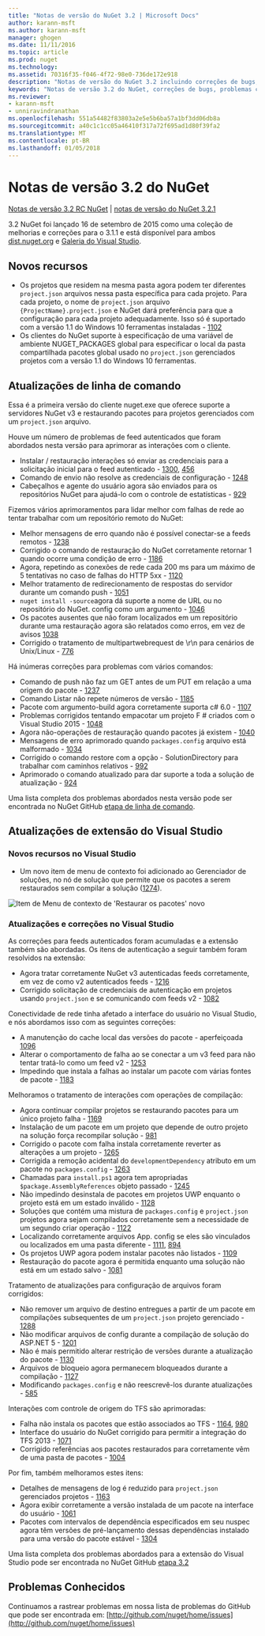 ```yaml
---
title: "Notas de versão do NuGet 3.2 | Microsoft Docs"
author: karann-msft
ms.author: karann-msft
manager: ghogen
ms.date: 11/11/2016
ms.topic: article
ms.prod: nuget
ms.technology: 
ms.assetid: 70316f35-f046-4f72-98e0-736de172e918
description: "Notas de versão do NuGet 3.2 incluindo correções de bugs, problemas conhecidos, recursos adicionados e DCRs."
keywords: "Notas de versão 3.2 do NuGet, correções de bugs, problemas conhecidos, adicionaram recursos, DCRs"
ms.reviewer:
- karann-msft
- unniravindranathan
ms.openlocfilehash: 551a54482f83803a2e5e5b6ba57a1bf3dd06db8a
ms.sourcegitcommit: a40c1c1cc05a46410f317a72f695ad1d80f39fa2
ms.translationtype: MT
ms.contentlocale: pt-BR
ms.lasthandoff: 01/05/2018
---
```

# <a name="nuget-32-release-notes"></a>Notas de versão 3.2 do NuGet

[Notas de versão 3.2 RC NuGet](../release-notes/nuget-3.2-RC.md) | [notas de versão do NuGet 3.2.1](../release-notes/nuget-3.2.1.md)

3.2 NuGet foi lançado 16 de setembro de 2015 como uma coleção de melhorias e correções para o 3.1.1 e está disponível para ambos [dist.nuget.org](http://dist.nuget.org/index.html) e [Galeria do Visual Studio](https://marketplace.visualstudio.com/items?itemName=NuGetTeam.NuGetPackageManagerforVisualStudio2015).

## <a name="new-features"></a>Novos recursos

* Os projetos que residem na mesma pasta agora podem ter diferentes `project.json` arquivos nessa pasta específica para cada projeto.  Para cada projeto, o nome de `project.json` arquivo `{ProjectName}.project.json` e NuGet dará preferência para que a configuração para cada projeto adequadamente.  Isso só é suportado com a versão 1.1 do Windows 10 ferramentas instaladas - [1102](https://github.com/NuGet/Home/issues/1102)
* Os clientes do NuGet suporte à especificação de uma variável de ambiente NUGET_PACKAGES global para especificar o local da pasta compartilhada pacotes global usado no `project.json` gerenciados projetos com a versão 1.1 do Windows 10 ferramentas.

## <a name="command-line-updates"></a>Atualizações de linha de comando

Essa é a primeira versão do cliente nuget.exe que oferece suporte a servidores NuGet v3 e restaurando pacotes para projetos gerenciados com um `project.json` arquivo.

Houve um número de problemas de feed autenticados que foram abordados nesta versão para aprimorar as interações com o cliente.

* Instalar / restauração interações só enviar as credenciais para a solicitação inicial para o feed autenticado - [1300](https://github.com/NuGet/Home/issues/1300), [456](https://github.com/NuGet/Home/issues/456)
* Comando de envio não resolve as credenciais de configuração - [1248](https://github.com/NuGet/Home/issues/1248)
* Cabeçalhos e agente do usuário agora são enviados para os repositórios NuGet para ajudá-lo com o controle de estatísticas - [929](https://github.com/NuGet/Home/issues/929)

Fizemos vários aprimoramentos para lidar melhor com falhas de rede ao tentar trabalhar com um repositório remoto do NuGet:

* Melhor mensagens de erro quando não é possível conectar-se a feeds remotos - [1238](https://github.com/NuGet/Home/issues/1238)
* Corrigido o comando de restauração do NuGet corretamente retornar 1 quando ocorre uma condição de erro - [1186](https://github.com/NuGet/Home/issues/1186)
* Agora, repetindo as conexões de rede cada 200 ms para um máximo de 5 tentativas no caso de falhas do HTTP 5xx - [1120](https://github.com/NuGet/Home/issues/1120)
* Melhor tratamento de redirecionamento de respostas do servidor durante um comando push - [1051](https://github.com/NuGet/Home/issues/1051)
* `nuget install -source`agora dá suporte a nome de URL ou no repositório do NuGet. config como um argumento - [1046](https://github.com/NuGet/Home/issues/1046)
* Os pacotes ausentes que não foram localizados em um repositório durante uma restauração agora são relatados como erros, em vez de avisos [1038](https://github.com/NuGet/Home/issues/1038)
* Corrigido o tratamento de multipartwebrequest de \r\n para cenários de Unix/Linux - [776](https://github.com/NuGet/Home/issues/776)

Há inúmeras correções para problemas com vários comandos:

* Comando de push não faz um GET antes de um PUT em relação a uma origem do pacote - [1237](https://github.com/NuGet/Home/issues/1237)
* Comando Listar não repete números de versão - [1185](https://github.com/NuGet/Home/issues/1185)
* Pacote com argumento-build agora corretamente suporta c# 6.0 - [1107](https://github.com/NuGet/Home/issues/1107)
* Problemas corrigidos tentando empacotar um projeto F # criados com o Visual Studio 2015 - [1048](https://github.com/NuGet/Home/issues/1048)
* Agora não-operações de restauração quando pacotes já existem - [1040](https://github.com/NuGet/Home/issues/1040)
* Mensagens de erro aprimorado quando `packages.config` arquivo está malformado - [1034](https://github.com/NuGet/Home/issues/1034)
* Corrigido o comando restore com a opção - SolutionDirectory para trabalhar com caminhos relativos - [992](https://github.com/NuGet/Home/issues/992)
* Aprimorado o comando atualizado para dar suporte a toda a solução de atualização - [924](https://github.com/NuGet/Home/issues/924)

Uma lista completa dos problemas abordados nesta versão pode ser encontrada no NuGet GitHub [etapa de linha de comando](https://github.com/nuget/home/issues?utf8=%E2%9C%93&q=is%3Aissue+milestone%3A3.2.0-commandline+is%3Aclosed+-label%3AClosedAs%3ADuplicate).

## <a name="visual-studio-extension-updates"></a>Atualizações de extensão do Visual Studio

### <a name="new-features-in-visual-studio"></a>Novos recursos no Visual Studio

* Um novo item de menu de contexto foi adicionado ao Gerenciador de soluções, no nó de solução que permite que os pacotes a serem restaurados sem compilar a solução ([1274](https://github.com/NuGet/Home/issues/1274)).

![Item de Menu de contexto de 'Restaurar os pacotes' novo](./media/NuGet-3.2/newContextMenu.png)

### <a name="updates-and-fixes-in-visual-studio"></a>Atualizações e correções no Visual Studio

As correções para feeds autenticados foram acumuladas e a extensão também são abordadas.  Os itens de autenticação a seguir também foram resolvidos na extensão:

* Agora tratar corretamente NuGet v3 autenticadas feeds corretamente, em vez de como v2 autenticados feeds - [1216](https://github.com/NuGet/Home/issues/1216)
* Corrigido solicitação de credenciais de autenticação em projetos usando `project.json` e se comunicando com feeds v2 - [1082](https://github.com/NuGet/Home/issues/1082)

Conectividade de rede tinha afetado a interface do usuário no Visual Studio, e nós abordamos isso com as seguintes correções:

* A manutenção do cache local das versões do pacote - aperfeiçoada [1096](https://github.com/NuGet/Home/issues/1096)
* Alterar o comportamento de falha ao se conectar a um v3 feed para não tentar tratá-lo como um feed v2 - [1253](https://github.com/NuGet/Home/issues/1253)
* Impedindo que instala a falhas ao instalar um pacote com várias fontes de pacote - [1183](https://github.com/NuGet/Home/issues/1183)

Melhoramos o tratamento de interações com operações de compilação:

* Agora continuar compilar projetos se restaurando pacotes para um único projeto falha - [1169](https://github.com/NuGet/Home/issues/1169)
* Instalação de um pacote em um projeto que depende de outro projeto na solução força recompilar solução - [981](https://github.com/NuGet/Home/issues/981)
* Corrigido o pacote com falha instala corretamente reverter as alterações a um projeto - [1265](https://github.com/NuGet/Home/issues/1265)
* Corrigida a remoção acidental do `developmentDependency` atributo em um pacote no `packages.config`  -  [1263](https://github.com/NuGet/Home/issues/1263)
* Chamadas para `install.ps1` agora tem apropriadas `$package.AssemblyReferences` objeto passado - [1245](https://github.com/NuGet/Home/issues/1245)
* Não impedindo desinstala de pacotes em projetos UWP enquanto o projeto está em um estado inválido - [1128](https://github.com/NuGet/Home/issues/1128)
* Soluções que contém uma mistura de `packages.config` e `project.json` projetos agora sejam compilados corretamente sem a necessidade de um segundo criar operação - [1122](https://github.com/NuGet/Home/issues/1122)
* Localizando corretamente arquivos App. config se eles são vinculados ou localizados em uma pasta diferente - [1111](https://github.com/NuGet/Home/issues/1111), [894](https://github.com/NuGet/Home/issues/894)
* Os projetos UWP agora podem instalar pacotes não listados - [1109](https://github.com/NuGet/Home/issues/1109)
* Restauração do pacote agora é permitida enquanto uma solução não está em um estado salvo - [1081](https://github.com/NuGet/Home/issues/1081)

Tratamento de atualizações para configuração de arquivos foram corrigidos:

* Não remover um arquivo de destino entregues a partir de um pacote em compilações subsequentes de um `project.json` projeto gerenciado - [1288](https://github.com/NuGet/Home/issues/1288)
* Não modificar arquivos de config durante a compilação de solução do ASP.NET 5 - [1201](https://github.com/NuGet/Home/issues/1201)
* Não é mais permitido alterar restrição de versões durante a atualização do pacote - [1130](https://github.com/NuGet/Home/issues/1130)
* Arquivos de bloqueio agora permanecem bloqueados durante a compilação - [1127](https://github.com/NuGet/Home/issues/1127)
* Modificando `packages.config` e não reescrevê-los durante atualizações - [585](https://github.com/NuGet/Home/issues/585)

Interações com controle de origem do TFS são aprimoradas:

* Falha não instala os pacotes que estão associados ao TFS - [1164](https://github.com/NuGet/Home/issues/1164), [980](https://github.com/NuGet/Home/issues/980)
* Interface do usuário do NuGet corrigido para permitir a integração do TFS 2013 - [1071](https://github.com/NuGet/Home/issues/1071)
* Corrigido referências aos pacotes restaurados para corretamente vêm de uma pasta de pacotes - [1004](https://github.com/NuGet/Home/issues/1004)

Por fim, também melhoramos estes itens:

* Detalhes de mensagens de log é reduzido para `project.json` gerenciados projetos - [1163](https://github.com/NuGet/Home/issues/1163)
* Agora exibir corretamente a versão instalada de um pacote na interface do usuário - [1061](https://github.com/NuGet/Home/issues/1061)
* Pacotes com intervalos de dependência especificados em seu nuspec agora têm versões de pré-lançamento dessas dependências instalado para uma versão do pacote estável - [1304](https://github.com/NuGet/Home/issues/1304)

Uma lista completa dos problemas abordados para a extensão do Visual Studio pode ser encontrada no NuGet GitHub [etapa 3.2](https://github.com/nuget/home/issues?q=is%3Aissue+is%3Aclosed+-label%3AClosedAs%3ADuplicate+milestone%3A3.2)

## <a name="known-issues"></a>Problemas Conhecidos

Continuamos a rastrear problemas em nossa lista de problemas do GitHub que pode ser encontrada em: [http://github.com/nuget/home/issues](http://github.com/nuget/home/issues)